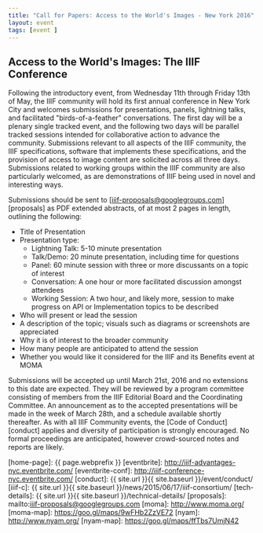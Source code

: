```yaml
---
title: "Call for Papers: Access to the World's Images - New York 2016"
layout: event
tags: [event ]
---
```


## Access to the World's Images: The IIIF Conference

Following the introductory event, from Wednesday 11th through Friday 13th of May, the IIIF community will hold its first annual conference in New York City and welcomes submissions for presentations, panels, lightning talks, and facilitated "birds-of-a-feather" conversations.   The first day will be a plenary single tracked event, and the following two days will be parallel tracked sessions intended for collaborative action to advance the community. Submissions relevant to all aspects of the IIIF community, the IIIF specifications, software that implements these specifications, and the provision of access to image content are solicited across all three days. Submissions related to working groups within the IIIF community are also particularly welcomed, as are demonstrations of IIIF being used in novel and interesting ways.

Submissions should be sent to [iiif-proposals@googlegroups.com][proposals] as PDF extended abstracts, of at most 2 pages in length, outlining the following:

* Title of Presentation
* Presentation type:
  * Lightning Talk: 5-10 minute presentation
  * Talk/Demo: 20 minute presentation, including time for questions
  * Panel: 60 minute session with three or more discussants on a topic of interest
  * Conversation: A one hour or more facilitated discussion amongst attendees
  * Working Session: A two hour, and likely more, session to make progress on API or Implementation topics to be described
* Who will present or lead the session
* A description of the topic; visuals such as diagrams or screenshots are appreciated
* Why it is of interest to the broader community
* How many people are anticipated to attend the session
* Whether you would like it considered for the IIIF and its Benefits event at MOMA

Submissions will be accepted up until March 21st, 2016 and no extensions to this date are expected.  They will be reviewed by a program committee consisting of members from the IIIF Editorial Board and the Coordinating Committee. An announcement as to the accepted presentations will be made in the week of March 28th, and a schedule available shortly thereafter. As with all IIIF Community events, the [Code of Conduct][conduct] applies and diversity of participation is strongly encouraged. No formal proceedings are anticipated, however crowd-sourced notes and reports are likely.

[home-page]: {{ page.webprefix }}
[eventbrite]: http://iiif-advantages-nyc.eventbrite.com/
[eventbrite-conf]: http://iiif-conference-nyc.eventbrite.com/
[conduct]: {{ site.url }}{{ site.baseurl }}/event/conduct/
[iiif-c]: {{ site.url }}{{ site.baseurl }}/news/2015/06/17/iiif-consortium/
[tech-details]: {{ site.url }}{{ site.baseurl }}/technical-details/
[proposals]: mailto:iiif-proposals@googlegroups.com
[moma]: http://www.moma.org/
[moma-map]: https://goo.gl/maps/9wFHb2ZzVE72
[nyam]: http://www.nyam.org/
[nyam-map]: https://goo.gl/maps/ffTbs7UmjN42
